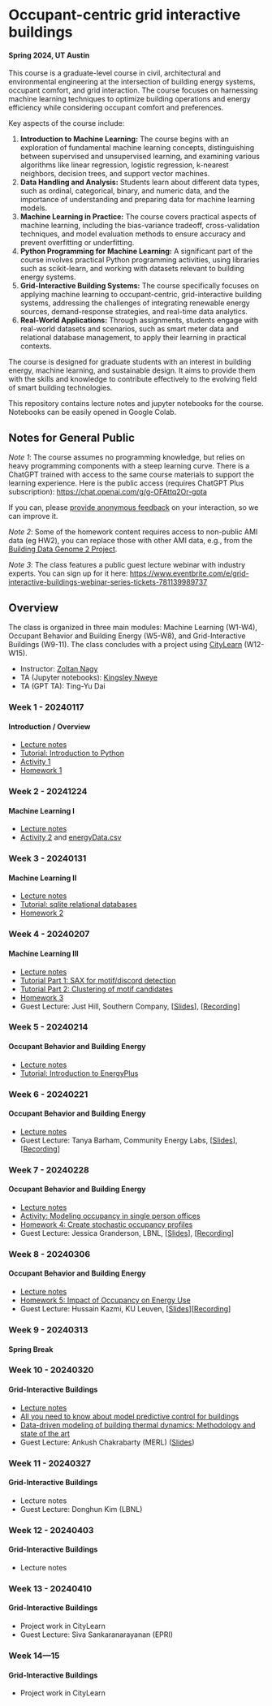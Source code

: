 # Occupant-centric grid interactive buildings 
#### Spring 2024, UT Austin
This course is a graduate-level course in civil, architectural and environmental engineering at the intersection of building energy systems, occupant comfort, and grid interaction. The course focuses on harnessing machine learning techniques to optimize building operations and energy efficiency while considering occupant comfort and preferences.


Key aspects of the course include:

1. **Introduction to Machine Learning:** The course begins with an exploration of fundamental machine learning concepts, distinguishing between supervised and unsupervised learning, and examining various algorithms like linear regression, logistic regression, k-nearest neighbors, decision trees, and support vector machines.
2.  **Data Handling and Analysis:** Students learn about different data types, such as ordinal, categorical, binary, and numeric data, and the importance of understanding and preparing data for machine learning models.
3. **Machine Learning in Practice:** The course covers practical aspects of machine learning, including the bias-variance tradeoff, cross-validation techniques, and model evaluation methods to ensure accuracy and prevent overfitting or underfitting.
4. **Python Programming for Machine Learning:** A significant part of the course involves practical Python programming activities, using libraries such as scikit-learn, and working with datasets relevant to building energy systems.
5. **Grid-Interactive Building Systems:** The course specifically focuses on applying machine learning to occupant-centric, grid-interactive building systems, addressing the challenges of integrating renewable energy sources, demand-response strategies, and real-time data analytics.
6. **Real-World Applications:** Through assignments, students engage with real-world datasets and scenarios, such as smart meter data and relational database management, to apply their learning in practical contexts.

The course is designed for graduate students with an interest in building energy, machine learning, and sustainable design. It aims to provide them with the skills and knowledge to contribute effectively to the evolving field of smart building technologies.

This repository contains lecture notes and jupyter notebooks for the course. Notebooks can be easily opened in Google Colab.


## Notes for General Public ##
_Note 1_: The course assumes no programming knowledge, but relies on heavy programming components with a steep learning curve. There is a ChatGPT trained with access to the same course materials to support the learning experience. Here is the public access (requires ChatGPT Plus subscription): https://chat.openai.com/g/g-OFAttq2Or-gpta

If you can, please [provide anonymous feedback](https://forms.gle/DYwHeBhVKpinuiyE9) on your interaction, so we can improve it.


_Note 2_: Some of the homework content requires access to non-public AMI data (eg HW2), you can replace those with other AMI data, e.g., from the [Building Data Genome 2 Project](https://github.com/buds-lab/building-data-genome-project-2).

_Note 3_: The class features a public guest lecture webinar with industry experts. You can sign up for it here: https://www.eventbrite.com/e/grid-interactive-buildings-webinar-series-tickets-781139989737


## Overview ##
The class is organized in three main modules: Machine Learning (W1-W4), Occupant Behavior and Building Energy (W5-W8), and Grid-Interactive Buildings (W9-11). The class concludes with a project using [CityLearn](http://www.citylearn.net) (W12-W15).

- Instructor: [Zoltan Nagy](https://www.ie-lab.org/author/zoltan-nagy/)
- TA (Jupyter notebooks): [Kingsley Nweye](https://kingsleynweye.com/)
- TA (GPT TA): Ting-Yu Dai

### Week 1 - 20240117 ###
#### Introduction / Overview ####
- [Lecture notes](https://github.com/intelligent-environments-lab/occupant_centric_grid_interactive_buildings_course/blob/main/src/lectures/CE397_OCCGEB_Sp24_01.pdf)
- [Tutorial: Introduction to Python](https://github.com/intelligent-environments-lab/occupant_centric_grid_interactive_buildings_course/blob/main/src/notebooks/tutorials/introduction_to_python.ipynb)
- [Activity 1](https://github.com/intelligent-environments-lab/occupant_centric_grid_interactive_buildings_course/blob/main/src/notebooks/activity/A1-Getting-Started-with-Python.ipynb)
- [Homework 1](https://github.com/intelligent-environments-lab/occupant_centric_grid_interactive_buildings_course/blob/main/src/notebooks/homework/Homework_1.ipynb)

### Week 2 - 20241224 ###
#### Machine Learning I ####
- [Lecture notes](https://github.com/intelligent-environments-lab/occupant_centric_grid_interactive_buildings_course/blob/main/src/lectures/CE397_OCCGEB_Sp24_02.pdf)
- [Activity 2](https://github.com/intelligent-environments-lab/occupant_centric_grid_interactive_buildings_course/blob/main/src/notebooks/activity/A2-scikit-learn.ipynb) and [energyData.csv](https://github.com/intelligent-environments-lab/occupant_centric_grid_interactive_buildings_course/blob/main/src/notebooks/activity/energyData.csv)


### Week 3 - 20240131 ###
#### Machine Learning II ####
- [Lecture notes](https://github.com/intelligent-environments-lab/occupant_centric_grid_interactive_buildings_course/blob/main/src/lectures/CE397_OCCGEB_Sp24_03.pdf)
- [Tutorial: sqlite relational databases](https://github.com/intelligent-environments-lab/occupant_centric_grid_interactive_buildings_course/blob/main/src/notebooks/tutorials/sqlite_relational_database.ipynb)
- [Homework 2](https://github.com/intelligent-environments-lab/occupant_centric_grid_interactive_buildings_course/blob/main/src/notebooks/homework/homework_2.ipynb)

### Week 4 - 20240207 ###
#### Machine Learning III ####
- [Lecture notes](https://github.com/intelligent-environments-lab/occupant_centric_grid_interactive_buildings_course/blob/main/src/lectures/CE397_OCCGEB_Sp24_04.pdf)
- [Tutorial Part 1: SAX for motif/discord detection](https://nbviewer.org/github/buds-lab/day-filter/blob/master/DayFilter%20Process%20-%20Part%201%20-%20SAX.ipynb)
- [Tutorial Part 2: Clustering of motif candidates](https://nbviewer.org/github/buds-lab/day-filter/blob/master/DayFilter%20Process%20-%20Part%202%20-%20Clustering%20Motif%20Candidates.ipynb)
- [Homework 3](https://github.com/intelligent-environments-lab/occupant_centric_grid_interactive_buildings_course/blob/main/src/notebooks/homework/Homework_3.ipynb)
- Guest Lecture: Just Hill, Southern Company, [[Slides](https://github.com/intelligent-environments-lab/occupant_centric_grid_interactive_buildings_course/blob/main/src/lectures/UT-Austin_JMH_2.2024.pdf)], [[Recording](https://youtu.be/zlUe_h8m2K8?feature=shared)]


### Week 5 - 20240214 ###
#### Occupant Behavior and Building Energy ####
- [Lecture notes](https://github.com/intelligent-environments-lab/occupant_centric_grid_interactive_buildings_course/blob/main/src/lectures/CE397_OCCGEB_Sp24_05.pdf)
- [Tutorial: Introduction to EnergyPlus](https://github.com/intelligent-environments-lab/occupant_centric_grid_interactive_buildings_course/blob/main/src/notebooks/tutorials/introduction_to_energy_plus.ipynb)


### Week 6 - 20240221 ###
#### Occupant Behavior and Building Energy  ####
- [Lecture notes](https://github.com/intelligent-environments-lab/occupant_centric_grid_interactive_buildings_course/blob/main/src/lectures/CE397_OCCGEB_Sp24_06.pdf)
- Guest Lecture: Tanya Barham, Community Energy Labs, [[Slides](https://github.com/intelligent-environments-lab/occupant_centric_grid_interactive_buildings_course/blob/main/src/lectures/20240221_GEBsTalk.pdf)], [[Recording](https://youtu.be/aKEUyQCbWuY)]

### Week 7 - 20240228 ###
#### Occupant Behavior and Building Energy  ####
- [Lecture notes](https://github.com/intelligent-environments-lab/occupant_centric_grid_interactive_buildings_course/blob/main/src/lectures/CE397_OCCGEB_Sp24_07.pdf) 
- [Activity: Modeling occupancy in single person offices](https://github.com/intelligent-environments-lab/occupant_centric_grid_interactive_buildings_course/blob/main/src/lectures/wang05.pdf)
- [Homework 4: Create stochastic occupancy profiles](https://github.com/intelligent-environments-lab/occupant_centric_grid_interactive_buildings_course/blob/main/src/notebooks/homework/Homework_4.ipynb) 
- Guest Lecture: Jessica Granderson, LBNL, [[Slides](https://github.com/intelligent-environments-lab/occupant_centric_grid_interactive_buildings_course/blob/main/src/lectures/ScalingGEBLectureFeb2024.pdf)], [[Recording](https://youtu.be/ixnUXH4lqDY)]

### Week 8 - 20240306 ###
#### Occupant Behavior and Building Energy  ####
- [Lecture notes](https://github.com/intelligent-environments-lab/occupant_centric_grid_interactive_buildings_course/blob/main/src/lectures/CE397_OCCGEB_Sp24_08.pdf)
- [Homework 5: Impact of Occupancy on Energy Use](https://github.com/intelligent-environments-lab/occupant_centric_grid_interactive_buildings_course/blob/main/src/notebooks/homework/homework_5.ipynb) 
- Guest Lecture: Hussain Kazmi, KU Leuven, [[Slides]()][[Recording](https://youtu.be/ug52iroHAyg)]

### Week 9 - 20240313 ###
#### Spring Break ####


### Week 10 - 20240320 ###
#### Grid-Interactive Buildings ####
- [Lecture notes](https://github.com/intelligent-environments-lab/occupant_centric_grid_interactive_buildings_course/blob/main/src/lectures/CE397_OCCGEB_Sp24_09.pdf)
- [All you need to know about model predictive control for buildings](https://github.com/intelligent-environments-lab/occupant_centric_grid_interactive_buildings_course/blob/main/src/lectures/drgona20.pdf)
- [Data-driven modeling of building thermal dynamics: Methodology and state of the art](https://github.com/intelligent-environments-lab/occupant_centric_grid_interactive_buildings_course/blob/main/src/lectures/wang19.pdf)
- Guest Lecture: Ankush Chakrabarty (MERL) ([Slides](https://github.com/intelligent-environments-lab/occupant_centric_grid_interactive_buildings_course/blob/main/src/lectures/v5_UTA_talk_chakrabarty_mar_2024.pdf))

### Week 11 - 20240327 ###
#### Grid-Interactive Buildings ####
- Lecture notes
- Guest Lecture: Donghun Kim (LBNL)

### Week 12 - 20240403 ###
#### Grid-Interactive Buildings ####
- Lecture notes

### Week 13 - 20240410 ###
#### Grid-Interactive Buildings ####
- Project work in CityLearn
- Guest Lecture: Siva Sankaranarayanan (EPRI)


### Week 14—15  ###
#### Grid-Interactive Buildings ####
- Project work in CityLearn
 
